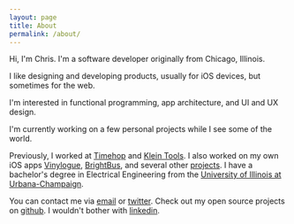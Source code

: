 ```yaml
---
layout: page
title: About
permalink: /about/
---
```


Hi, I'm Chris. I'm a software developer originally from Chicago, Illinois.

I like designing and developing products, usually for iOS devices, but sometimes for the web.

I'm interested in functional programming, app architecture, and UI and UX design.

I'm currently working on a few personal projects while I see some of the world.

Previously, I worked at [Timehop](http://timehop.com) and [Klein Tools](http://kleintools.com). I also worked on my own iOS apps [Vinylogue](/apps/vinylogue), [BrightBus](/apps/brightbuscu), and several other [projects](/portfolio). I have a bachelor's degree in Electrical Engineering from the [University of Illinois at Urbana-Champaign](http://www.ece.illinois.edu/).

You can contact me via [email](mailto:chris@twocentstudios.com) or [twitter](http://twitter.com/twocentstudios). Check out my open source projects on [github](http://github.com/twocentstudios). I wouldn't bother with [linkedin](http://www.linkedin.com/pub/christopher-trott/19/b64/1b2).
